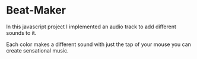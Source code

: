 # Beat-Maker
In this javascript project I implemented an audio track to add different sounds to it. 

Each color makes a different sound with just the tap of your mouse you can create sensational music. 
